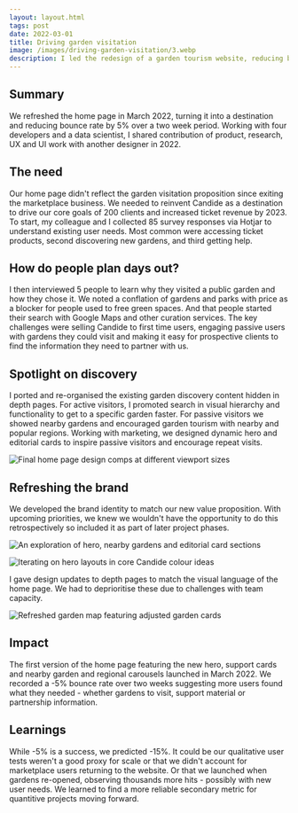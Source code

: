 ```yaml
---
layout: layout.html
tags: post
date: 2022-03-01
title: Driving garden visitation
image: /images/driving-garden-visitation/3.webp
description: I led the redesign of a garden tourism website, reducing bounce rate by 5%.
---
```

## Summary

We refreshed the home page in March 2022, turning it into a destination and reducing bounce rate by 5% over a two week period. Working with four developers and a data scientist, I shared contribution of product, research, UX and UI work with another designer in 2022.

## The need

Our home page didn't reflect the garden visitation proposition since exiting the marketplace business. We needed to reinvent Candide as a destination to drive our core goals of 200 clients and increased ticket revenue by 2023. To start, my colleague and I collected 85 survey responses via Hotjar to understand existing user needs. Most common were accessing ticket products, second discovering new gardens, and third getting help.

## How do people plan days out?

I then interviewed 5 people to learn why they visited a public garden and how they chose it. We noted a conflation of gardens and parks with price as a blocker for people used to free green spaces. And that people started their search with Google Maps and other curation services. The key challenges were selling Candide to first time users, engaging passive users with gardens they could visit and making it easy for prospective clients to find the information they need to partner with us.

## Spotlight on discovery

I ported and re-organised the existing garden discovery content hidden in depth pages. For active visitors, I promoted search in visual hierarchy and functionality to get to a specific garden faster. For passive visitors we showed nearby gardens and encouraged garden tourism with nearby and popular regions. Working with marketing, we designed dynamic hero and editorial cards to inspire passive visitors and encourage repeat visits.

![Final home page design comps at different viewport sizes](/images/driving-garden-visitation/garden-home-page-mock-ups.png)

## Refreshing the brand

We developed the brand identity to match our new value proposition. With upcoming priorities, we knew we wouldn't have the opportunity to do this retrospectively so included it as part of later project phases.

![An exploration of hero, nearby gardens and editorial card sections](/images/driving-garden-visitation/garden-home-page-mock-up.png)

![Iterating on hero layouts in core Candide colour ideas](/images/driving-garden-visitation/garden-home-page-hero-colours.png)

I gave design updates to depth pages to match the visual language of the home page. We had to deprioritise these due to challenges with team capacity.

![Refreshed garden map featuring adjusted garden cards](/images/driving-garden-visitation/garden-map-mock-up.png)

## Impact

The first version of the home page featuring the new hero, support cards and nearby garden and regional carousels launched in March 2022. We recorded a -5% bounce rate over two weeks suggesting more users found what they needed - whether gardens to visit, support material or partnership information.

## Learnings

While -5% is a success, we predicted -15%. It could be our qualitative user tests weren't a good proxy for scale or that we didn't account for marketplace users returning to the website. Or that we launched when gardens re-opened, observing thousands more hits - possibly with new user needs. We learned to find a more reliable secondary metric for quantitive projects moving forward.